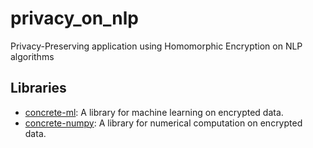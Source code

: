 # privacy_on_nlp

Privacy-Preserving application using Homomorphic Encryption on NLP algorithms

## Libraries

- [concrete-ml](https://docs.zama.ai/concrete-ml/): A library for machine learning on encrypted data.
- [concrete-numpy](https://docs.zama.ai/concrete-numpy/): A library for numerical computation on encrypted data.
